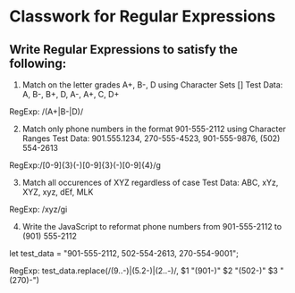 # Classwork for Regular Expressions

## Write Regular Expressions to satisfy the following:

1. Match on the letter grades A+, B-, D using Character Sets []
Test Data: A, B-, B+, D, A-, A+, C, D+

RegExp: /(A\+|B\-|D)/

2. Match only phone numbers in the format 901-555-2112 using Character Ranges
Test Data: 901.555.1234, 270-555-4523, 901-555-9876, (502) 554-2613 

RegExp:/[0-9]{3}(\-)[0-9]{3}(\-)[0-9]{4}/g

3. Match all occurences of XYZ regardless of case
Test Data: ABC, xYz, XYZ, xyz, dEf, MLK

RegExp: /xyz/gi

4. Write the JavaScript to reformat phone numbers from 901-555-2112 to (901) 555-2112

let test_data = "901-555-2112, 502-554-2613, 270-554-9001";

RegExp: test_data.replace(/(9..\-)|(5.2\-)|(2..\-)/, $1 "(901-)" $2 "(502-)" $3 "(270)-")
